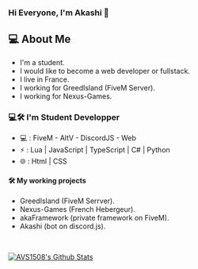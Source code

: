 ### Hi Everyone, I'm Akashi 👋

<h2> 💻 About Me </h2>

- I'm a student.
- I would like to become a web developer or fullstack.
- I live in France.
- I working for GreedIsland (FiveM Server).
- I working for Nexus-Games.

<h3> 💻🛠️ I'm Student Developper </h3>

- 💻 : FiveM - AltV - DiscordJS - Web
- ⚡ : Lua | JavaScript | TypeScript | C# | Python
- 🌐 : Html | CSS

<h4> 🛠️ My working projects </h4>

- GreedIsland (FiveM Serrver).
- Nexus-Games (French Hebergeur).
- akaFramework (private framework on FiveM).
- Akashi (bot on discord.js).

<br/>

[![AVS1508's Github Stats](https://github-readme-stats.vercel.app/api?username=ssakashi&show_icons=true)](https://github.com/ssakashi)

